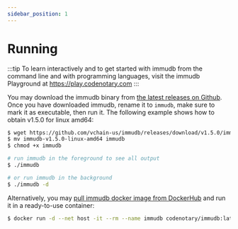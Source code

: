 ```yaml
---
sidebar_position: 1
---
```


# Running

:::tip
To learn interactively and to get started with immudb from the command line and with programming languages, visit the immudb Playground at <https://play.codenotary.com>
:::

You may download the immudb binary from [the latest releases on Github](https://github.com/codenotary/immudb/releases/latest). Once you have downloaded immudb, rename it to `immudb`, make sure to mark it as executable, then run it. The following example shows how to obtain v1.5.0 for linux amd64:

```bash
$ wget https://github.com/vchain-us/immudb/releases/download/v1.5.0/immudb-v1.5.0-linux-amd64
$ mv immudb-v1.5.0-linux-amd64 immudb
$ chmod +x immudb

# run immudb in the foreground to see all output
$ ./immudb

# or run immudb in the background
$ ./immudb -d
```

Alternatively, you may [pull immudb docker image from DockerHub](https://hub.docker.com/r/codenotary/immudb) and run it in a ready-to-use container:

```bash
$ docker run -d --net host -it --rm --name immudb codenotary/immudb:latest
```
